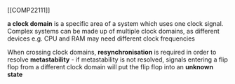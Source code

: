 [[COMP22111]]

**a clock domain** is a specific area of a system which uses one clock signal. Complex systems can be made up of multiple clock domains, as different devices e.g. CPU and RAM may need different clock frequencies

When crossing clock domains, **resynchronisation** is required in order to resolve **metastability** - if metastability is not resolved, signals entering a flip flop from a different clock domain will put the flip flop into an **unknown state**